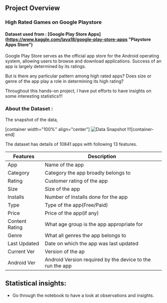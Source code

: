 ## Project Overview


### High Rated Games on Google Playstore

#### Dataset used from :  [Google Play Store Apps] (https://www.kaggle.com/lava18/google-play-store-apps "Playstore Apps Store")
Google Play Store serves as the official app store for the Android operating system, allowing users to browse and download applications. Success of an app is largely determined by its ratings.

But is there any particular pattern among high rated apps? Does size or genre of the app play a role in determining its high rating?

Throughout this hands-on project,  I have put efforts to have insights on some interesting statistics!!!



### About the Dataset :

The snapshot of the data,

[container width="100%" align="center"]
![Data Snapshot](undefined/account/b16/6a1f0c95-2915-474c-917f-dc711cc8d89b/b838/fc45a6ba-d4a4-4c8c-9bfc-460bd85f16eb/file.PNG)
!!![container-end]


The dataset has details of 10841 apps with following 13 features.


| Features | Description |
| --- | --- |
| App | Name of the app |
| Category | Category the app broadly belongs to |
| Rating | Customer rating of the app |
| Size | Size of the app |
| Installs | Number of Installs done for the app |
| Type | Type of the app(Free/Paid) |
| Price | Price of the app(if any) |
| Content Rating | What age group is the app appropriate for |
| Genre | What all genres the app belongs to |
| Last Updated | Date on which the app was last updated |
| Current Ver | Version of the ap |
| Android Ver | Android Version required by the device to the run the app |



## Statistical insights:

- Go through the notebook to have a look at observations and insights.


